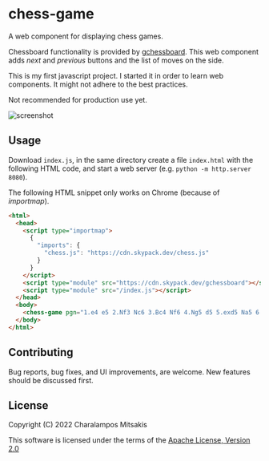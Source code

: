 # chess-game

A web component for displaying chess games.

Chessboard functionality is provided by [gchessboard](https://github.com/mganjoo/gchessboard).
This web component adds *next* and *previous* buttons and the list of moves on the side.

This is my first javascript project.
I started it in order to learn web components.
It might not adhere to the best practices.

Not recommended for production use yet.

![screenshot](../media/screenshot.png?raw=true)

## Usage

Download `index.js`, in the same directory create a file `index.html` with the following HTML code, and start a web server (e.g. `python -m http.server 8080`).

The following HTML snippet only works on Chrome (because of *importmap*).

```html
<html>
  <head>
    <script type="importmap">
      {
        "imports": {
          "chess.js": "https://cdn.skypack.dev/chess.js"
        }
      }
    </script>
    <script type="module" src="https://cdn.skypack.dev/gchessboard"></script>
    <script type="module" src="/index.js"></script>
  </head>
  <body>
    <chess-game pgn="1.e4 e5 2.Nf3 Nc6 3.Bc4 Nf6 4.Ng5 d5 5.exd5 Na5 6.Bb5+ c6 7.dxc6 bxc6 8.Qf3 Rb8"></chess-game>
  </body>
</html>
```

## Contributing

Bug reports, bug fixes, and UI improvements, are welcome.
New features should be discussed first.

## License

Copyright (C) 2022 Charalampos Mitsakis

This software is licensed under the terms of the [Apache License, Version 2.0](LICENSE)
